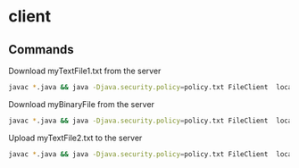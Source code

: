 # client

## Commands

Download myTextFile1.txt from the server

```bash
javac *.java && java -Djava.security.policy=policy.txt FileClient  localhost 1099 download myTextFile1.txt
```

Download myBinaryFile from the server

```bash
javac *.java && java -Djava.security.policy=policy.txt FileClient  localhost 1099 download myBinaryFile
```

Upload myTextFile2.txt to the server

```bash
javac *.java && java -Djava.security.policy=policy.txt FileClient  localhost 1099 upload myTextFile1.txt
```
